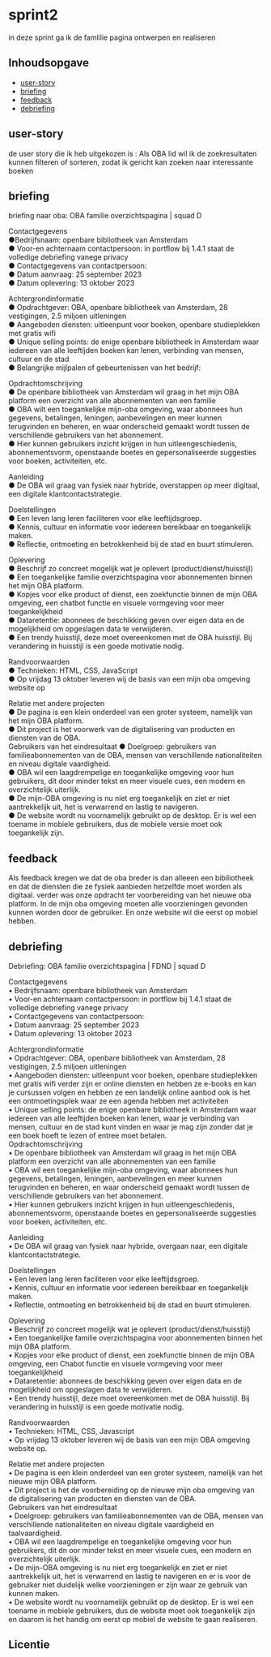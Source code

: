 

# sprint2 
in deze sprint ga ik de famlilie pagina ontwerpen en realiseren

## Inhoudsopgave

  * [user-story](#user-story)
  * [briefing](#briefing)
  * [feedback](#feedback)
  * [debriefing](#debriefing)


## user-story
de user story die ik heb uitgekozen is : Als OBA lid wil ik de zoekresultaten kunnen filteren of sorteren, zodat ik gericht kan zoeken naar interessante boeken 

## briefing
briefing naar oba: OBA familie overzichtspagina | squad D

Contactgegevens<br>
●Bedrijfsnaam: openbare bibliotheek van Amsterdam<br>
●	Voor-en achternaam contactpersoon: in portflow bij 1.4.1 staat de volledige debriefing vanege privacy<br>
●	 Contactgegevens van contactpersoon:<br>
●	Datum aanvraag: 25 september 2023<br>
●	Datum oplevering: 13 oktober 2023<br>

Achtergrondinformatie<br>
●	Opdrachtgever: OBA, openbare bibliotheek van Amsterdam, 28 vestigingen, 2.5 miljoen uitleningen<br>
●	Aangeboden diensten: uitleenpunt voor boeken, openbare studieplekken met gratis wifi<br>
●	Unique selling points: de enige openbare bibliotheek in Amsterdam waar iedereen van alle leeftijden boeken kan lenen, verbinding van mensen, cultuur en de stad<br>
●	Belangrijke mijlpalen of gebeurtenissen van het bedrijf:<br>

Opdrachtomschrijving<br>
●	De openbare bibliotheek van Amsterdam wil graag in het mijn OBA platform een overzicht van alle abonnementen van een familie<br>
●	OBA wilt een toegankelijke mijn-oba omgeving, waar abonnees hun gegevens, betalingen, leningen, aanbevelingen en meer kunnen terugvinden en beheren, en waar onderscheid gemaakt wordt tussen de verschillende gebruikers van het abonnement.<br>
●	Hier kunnen gebruikers inzicht krijgen in hun uitleengeschiedenis, abonnementsvorm, openstaande boetes en gepersonaliseerde suggesties voor boeken, activiteiten, etc.<br>

 Aanleiding<br>
●	De OBA wil graag van fysiek naar hybride, overstappen op meer digitaal, een digitale klantcontactstrategie.<br>

Doelstellingen<br>
●	Een leven lang leren faciliteren voor elke leeftijdsgroep.<br>
●	Kennis, cultuur en informatie voor iedereen bereikbaar en toegankelijk maken.<br>
●	Reflectie, ontmoeting en betrokkenheid bij de stad en buurt stimuleren.<br>

Oplevering<br>
●	Beschrijf zo concreet mogelijk wat je oplevert (product/dienst/huisstijl)<br>
●	Een toegankelijke familie overzichtspagina voor abonnementen binnen het mijn OBA platform.<br>
●	Kopjes voor elke product of dienst, een zoekfunctie binnen de mijn OBA omgeving, een chatbot functie en visuele vormgeving voor meer toegankelijkheid<br>
●	Dataretentie: abonnees de beschikking geven over eigen data en de mogelijkheid om opgeslagen data te verwijderen.<br>
●	Een trendy huisstijl, deze moet overeenkomen met de OBA huisstijl. Bij verandering in huisstijl is een goede motivatie nodig.<br>

Randvoorwaarden<br>
●	Technieken: HTML, CSS, JavaScript<br>
●	Op vrijdag 13 oktober leveren wij de basis van een mijn oba omgeving website op<br>

Relatie met andere projecten<br>
●	De pagina is een klein onderdeel van een groter systeem, namelijk van het mijn OBA platform.<br>
●	Dit project is het voorwerk van de digitalisering van producten en diensten van de OBA.<br>
Gebruikers van het eindresultaat
●	Doelgroep: gebruikers van familieabonnementen van de OBA, mensen van verschillende nationaliteiten en niveau digitale vaardigheid.<br>
●	OBA wil een laagdrempelige en toegankelijke omgeving voor hun gebruikers, dit door minder tekst en meer visuele cues, een modern en overzichtelijk uiterlijk.<br>
●	De mijn-OBA omgeving is nu niet erg toegankelijk en ziet er niet aantrekkelijk uit, het is verwarrend en lastig te navigeren.<br>
●	De website wordt nu voornamelijk gebruikt op de desktop. Er is wel een toename in mobiele gebruikers, dus de mobiele versie moet ook toegankelijk zijn. <br>

## feedback
Als feedback kregen we dat de oba breder is dan alleeen een bibiliotheek en dat de diensten die ze fysiek aanbieden hetzelfde moet worden als digitaal.
verder was onze opdracht ter voorbereiding van het nieuwe oba platform.
In de mijn oba omgeving moeten alle voorzieningen gevonden kunnen worden door de gebruiker.
En onze website wil die eerst op mobiel hebben.
## debriefing
Debriefing: OBA familie overzichtspagina | FDND | squad D 

Contactgegevens<br>
•	Bedrijfsnaam: openbare bibliotheek van Amsterdam<br>
•	Voor-en achternaam contactpersoon: in portflow bij 1.4.1 staat de volledige debriefing vanege privacy<br>
•	Contactgegevens van contactpersoon: <br>
•	Datum aanvraag: 25 september 2023<br>
•	Datum oplevering: 13 oktober 2023<br>

Achtergrondinformatie<br>
•	Opdrachtgever: OBA, openbare bibliotheek van Amsterdam, 28 vestigingen, 2.5 miljoen uitleningen<br>
•	Aangeboden diensten: uitleenpunt voor boeken, openbare studieplekken met gratis wifi verder zijn er online diensten en hebben ze e-books en kan je cursussen volgen en hebben ze een landelijk online aanbod ook is het een ontmoetingsplek waar ze een agenda hebben met activiteiten <br>
•	Unique selling points: de enige openbare bibliotheek in Amsterdam waar iedereen van alle leeftijden boeken kan lenen, waar je verbinding van mensen, cultuur en de stad kunt vinden en waar je mag zijn zonder dat je een boek hoeft te lezen of entree moet betalen.<br>
Opdrachtomschrijving<br>
•	De openbare bibliotheek van Amsterdam wil graag in het mijn OBA platform een overzicht van alle abonnementen van een familie<br>
•	OBA wil een toegankelijke mijn-oba omgeving, waar abonnees hun gegevens, betalingen, leningen, aanbevelingen en meer kunnen terugvinden en beheren, en waar onderscheid gemaakt wordt tussen de verschillende gebruikers van het abonnement.<br>
•	Hier kunnen gebruikers inzicht krijgen in hun uitleengeschiedenis, abonnementsvorm, openstaande boetes en gepersonaliseerde suggesties voor boeken, activiteiten, etc.<br>

 Aanleiding<br>
•	De OBA wil graag van fysiek naar hybride, overgaan naar, een digitale klantcontactstrategie.

Doelstellingen<br>
•	Een leven lang leren faciliteren voor elke leeftijdsgroep.<br>
•	Kennis, cultuur en informatie voor iedereen bereikbaar en toegankelijk maken.<br>
•	Reflectie, ontmoeting en betrokkenheid bij de stad en buurt stimuleren.<br>

Oplevering<br>
•	Beschrijf zo concreet mogelijk wat je oplevert (product/dienst/huisstijl)<br>
•	Een toegankelijke familie overzichtspagina voor abonnementen binnen het mijn OBA platform.<br>
•	Kopjes voor elke product of dienst, een zoekfunctie binnen de mijn OBA omgeving, een Chabot functie en visuele vormgeving voor meer toegankelijkheid<br>
•	Dataretentie: abonnees de beschikking geven over eigen data en de mogelijkheid om opgeslagen data te verwijderen.<br>
•	Een trendy huisstijl, deze moet overeenkomen met de OBA huisstijl. Bij verandering in huisstijl is een goede motivatie nodig.<br>

Randvoorwaarden<br>
•	Technieken: HTML, CSS, Javascript<br>
•	Op vrijdag 13 oktober leveren wij de basis van een mijn OBA omgeving website op.<br>

Relatie met andere projecten<br>
•	De pagina is een klein onderdeel van een groter systeem, namelijk van het nieuwe mijn OBA platform.<br>
•	Dit project is het de voorbereiding op de nieuwe mijn oba omgeving van de digitalisering van producten en diensten van de OBA.<br>
Gebruikers van het eindresultaat<br>
•	Doelgroep: gebruikers van familieabonnementen van de OBA, mensen van verschillende nationaliteiten en niveau digitale vaardigheid en taalvaardigheid.<br>
•	OBA wil een laagdrempelige en toegankelijke omgeving voor hun gebruikers, dit dn oor minder tekst en meer visuele cues, een modern en overzichtelijk uiterlijk.<br>
•	De mijn-OBA omgeving is nu niet erg toegankelijk en ziet er niet aantrekkelijk uit, het is verwarrend en lastig te navigeren en er is voor de gebruiker niet duidelijk welke voorzieningen er zijn waar ze gebruik van kunnen maken.<br>
•	De website wordt nu voornamelijk gebruikt op de desktop. Er is wel een toename in mobiele gebruikers, dus de website moet ook toegankelijk zijn en daarom is het handig om eerst op mobiel de website te gaan realiseren. <br>




## Licentie


